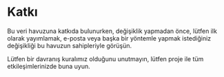 # Katkı
Bu veri havuzuna katkıda bulunurken, değişiklik yapmadan önce, lütfen ilk olarak yayımlamak, e-posta veya başka bir yöntemle yapmak istediğiniz değişikliği bu havuzun sahipleriyle görüşün.

Lütfen bir davranış kuralımız olduğunu unutmayın, lütfen proje ile tüm etkileşimlerinizde buna uyun.
